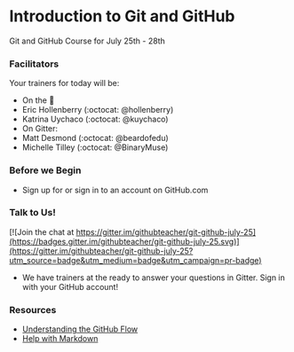 # Introduction to Git and GitHub 
Git and GitHub Course for July 25th - 28th

### Facilitators

Your trainers for today will be:

- On the :microphone: 
 - Eric Hollenberry (:octocat: @hollenberry) 
 - Katrina Uychaco (:octocat: @kuychaco)
- On Gitter:
 - Matt Desmond (:octocat: @beardofedu)
 - Michelle Tilley (:octocat: @BinaryMuse)

### Before we Begin

- Sign up for or sign in to an account on GitHub.com

### Talk to Us!

[![Join the chat at https://gitter.im/githubteacher/git-github-july-25](https://badges.gitter.im/githubteacher/git-github-july-25.svg)](https://gitter.im/githubteacher/git-github-july-25?utm_source=badge&utm_medium=badge&utm_campaign=pr-badge)

- We have trainers at the ready to answer your questions in Gitter. Sign in with your GitHub account!

### Resources

- [Understanding the GitHub Flow](https://guides.github.com/introduction/flow/)
- [Help with Markdown](https://guides.github.com/features/mastering-markdown/)
